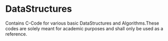 # DataStructures

Contains C-Code for various basic DataStructures and Algorithms.These codes are solely meant for academic purposes and shall only 
be used as a reference.
